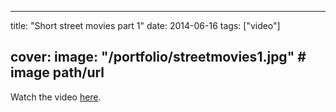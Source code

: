 
---
title: "Short street movies part 1"
date: 2014-06-16
tags: ["video"]

cover:
  image: "/portfolio/streetmovies1.jpg" # image path/url
---

Watch the video [here](https://www.youtube.com/watch?v=TVL15kOSybk).


